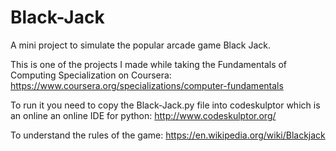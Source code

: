 # Black-Jack
A mini project to simulate the popular arcade game Black Jack.

This is one of the projects I made while taking the Fundamentals of Computing Specialization on Coursera: https://www.coursera.org/specializations/computer-fundamentals

To run it you need to copy the Black-Jack.py file into codeskulptor which is an online an online IDE for python: http://www.codeskulptor.org/

To understand the rules of the game:
https://en.wikipedia.org/wiki/Blackjack
